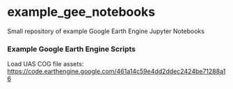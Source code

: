 # example_gee_notebooks
Small repository of example Google Earth Engine Jupyter Notebooks


### Example Google Earth Engine Scripts
Load UAS COG file assets: https://code.earthengine.google.com/461a14c59e4dd2ddec2424be71288a16
